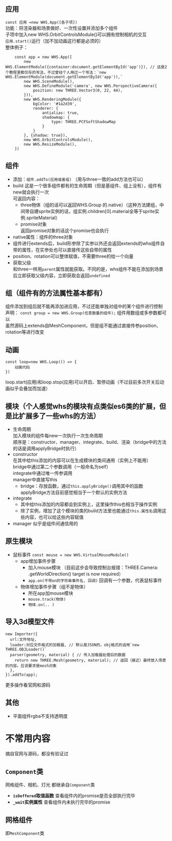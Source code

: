 
## 应用
`const 应用 =new WHS.App([各子项])`  
功能：将渲染器和场景做好、一次性设置并添加多个组件  
子项中加入new WHS.OrbitControlsModule()可以拥有控制相机的交互  
`应用.start()`运行（加不加动画这行都是必须的）  
整体例子：  
```
    const app = new WHS.App([
        new WHS.ElementModule({container:document.getElementById('app')}), // 这是2个教程里都仅存的写法，不过曾经个人用过一个写法：`new WHS.ElementModule(document.getElementById('app')),`
        new WHS.SceneModule(),
        new WHS.DefineModule('camera', new WHS.PerspectiveCamera({
            position: new THREE.Vector3(0, 22, 44),
        })),
        new WHS.RenderingModule({
            bgColor: '#1a2d39',
            renderer: {
                antialias: true,
                shadowmap: {
                    type: THREE.PCFSoftShadowMap
                }
            }
        }, {shadow: true}),
        new WHS.OrbitControlsModule(),
        new WHS.ResizeModule(),
    ])
```



## 组件
- 添加：`组件.addTo(应用或者组)`
  （用与three一致的add方法也可以）
- build
  这是一个很多组件都有的生命周期（但是基组件、组上没有），组件有new就会执行一次  
  可返回内容：
  - three物体（组的话可以返回WHS.Group 的.native）（这种方法建组，中间带自建sprite实例的话，组实例.children[0].material全等于sprite实例.spriteMaterial）  
  - promise对象  
    返回promise对象的话这个promise也会执行  
- native属性：组件的three对象
- 组件进行extends后，build形参除了实参以外还会返回extends的whs组件自带的属性，在实参处也可以直接传这些自带的属性
- position、rotation可以整体赋值，不需要three的给一个向量  
- 获取父级  
  和three一样用`parent`属性就能获取。不同的是，whs组件不能在添加到场景后立即获取父级内容，立即获取会返回`undefined`


## 组（组件有的方法属性基本都有）
组件添加到组后就不能再添加进应用，不过还能单独对组中的某个组件进行控制  
声明： `const group = new WHS.Group(任意数量的组件);` 组件用数组或多参数都可以  
虽然源码上extends自MeshComponent，但是组不能通过直接传参position、rotation等进行改变  


## 动画
```
const loop=new WHS.Loop(() => {
    动画代码
})
```
loop.start(应用)和loop.stop(应用)可以开启、暂停动画（不过目前多次开关后动画似乎会叠加而加速）  


## 模块（个人感觉whs的模块有点类似es6类的扩展，但是比扩展多了一些whs的方法）
- 生命周期  
  加入模块的组件每new一次执行一次生命周期  
  顺序是：constructor、manager、integrate、build、渲染（bridge中的方法的话是调用applyBridge时执行）  
- constructor  
  在其中给this添加的内容可以在生成模块的类间通用（实例上不能用）  
  bridge中通过第二个参数调用（一般命名为self）  
  integrate中通过唯一传参调用  
  manager中直接写this  
  - bridge：存放函数，通过`this.applyBridge()`调用其中的函数  
    applyBridge方法目前感觉相当于一个默认的实例方法  
- integrate  
  - 其中给this添加的内容都会到实例上，这里操作this也相当于操作实例  
  - 除了实例，增加了这个模块的类的build方法里也能通过`this.属性名`调用这些内容，也可以给这些内容赋值
- manager 似乎是组件间通信用的


## 原生模块
- 鼠标事件
  `const mouse = new WHS.VirtualMouseModule()`
  - app增加事件步骤
    - 加入mouse模块 （目前这步会导致控制台报错：THREE.Camera: .getWorldDirection() target is now required）
	- `app.on(不带on的字符串事件名, 回调)`
      回调有一个参数，代表鼠标事件  
  - 物体增加事件步骤（组不是物体）
    - 所在app加mouse模块
    - `mouse.track(物体)`
	- `物体.on(.. )`


## 导入3d模型文件
```
new Importer({
  url:文件地址,
  loader:对应文件格式的加载器, // 默认是JSON的，obj格式的话用`new THREE.OBJLoader()`
  parser(geometry, material) { // 传入加载器处理后的数据
    return new THREE.Mesh(geometry, material); // 返回（接近）最终放入场景的内容。应该要求是mesh对象
  },
}).addTo(app);
```
更多操作看官网和源码


## 其他
- 平面组件rgba不支持透明度


# 不常用内容
摘自官网与源码，都没有验证过


## `Component`类
网格组件、相机、灯光 都继承自`Component`类
- **`isDeffered`取值函数**
  查看组件内的promise是否全部执行完毕
- **`_wait`实例属性**
  查看组件内未执行完毕的promise
  
  
## 网格组件
即`MeshComponent`类
